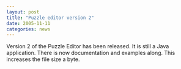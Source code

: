 ```yaml
---
layout: post
title: "Puzzle editor version 2"
date: 2005-11-11
categories: news
---
```

Version 2 of the Puzzle Editor has been released. It is still a Java application. There is now documentation and examples along. This increases the file size a byte.
